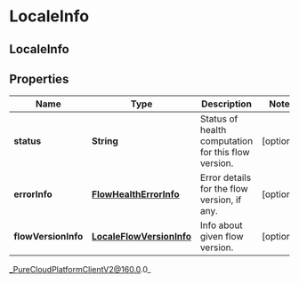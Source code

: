 # LocaleInfo

## LocaleInfo

## Properties

|Name | Type | Description | Notes|
|------------ | ------------- | ------------- | -------------|
| **status** | **String** | Status of health computation for this flow version. | [optional] |
| **errorInfo** | [**FlowHealthErrorInfo**](FlowHealthErrorInfo) | Error details for the flow version, if any. | [optional] |
| **flowVersionInfo** | [**LocaleFlowVersionInfo**](LocaleFlowVersionInfo) | Info about given flow version. | [optional] |



_PureCloudPlatformClientV2@160.0.0_
